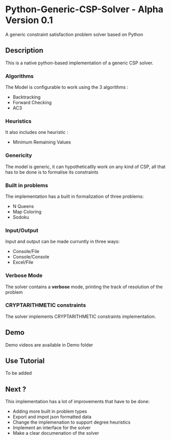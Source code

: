 # Python-Generic-CSP-Solver - Alpha Version 0.1
A generic constraint satisfaction problem solver based on Python
## Description
This is a native python-based implementation of a generic CSP solver.
### Algorithms
The Model is configurable to work using the 3 algorithms :
* Backtracking
* Forward Checking
* AC3
### Heuristics
It also includes one heuristic : 
* Minimum Remaining Values
### Genericity
The model is generic, it can hypotheticatlly work on any kind of CSP, all that has to be done is to formalise its constraints
### Built in problems
The implementation has a built in formalization of three problems:
* N Queens
* Map Coloring
* Sodoku
### Input/Output
Input and output can be made curruntly in three ways:
* Console/File
* Console/Console
* Excel/File
### Verbose Mode
The solver contains a **verbose** mode, printing the track of resolution of the problem
### CRYPTARITHMETIC constraints
The solver implements CRYPTARITHMETIC constraints implementation.
## Demo
Demo videos are available in Demo folder
## Use Tutorial
To be added
## Next ?
This implementation has a lot of improvements that have to be done:
* Adding more built in problem types
* Export and impot json formatted data
* Change the implemenation to support degree heuristics
* Implement an interface for the solver
* Make a clear documenation of the solver
